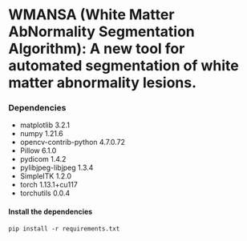 # WMANSA (White Matter AbNormality Segmentation Algorithm): A new tool for automated segmentation of white matter abnormality lesions.




### Dependencies
- matplotlib 3.2.1
- numpy 1.21.6
- opencv-contrib-python 4.7.0.72
- Pillow 6.1.0
- pydicom 1.4.2
- pylibjpeg-libjpeg 1.3.4
- SimpleITK 1.2.0
- torch 1.13.1+cu117
- torchutils 0.0.4

#### Install the dependencies

    pip install -r requirements.txt
